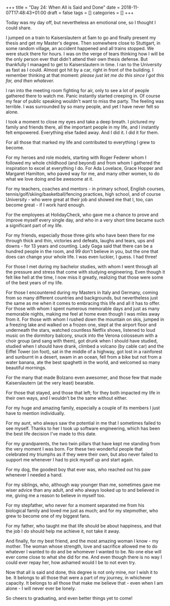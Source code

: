 +++
title = "Day 24: When All is Said and Done"
date = 2018-11-07T17:48:43+01:00
draft = false
tags = []
categories = []
+++

Today was my day off, but nevertheless an emotional one, so I thought I could share.

I jumped on a train to Kaiserslautern at 5am to go and finally present my thesis and get my Master's degree. Then somewhere close to Stuttgart, in some random village, an accident happened and all trains stopped. We were stuck there for hours. I was on the verge of tears thinking how I will be the only person ever that didn't attend their own thesis defense. But thankfully I managed to get to Kaiserslautern in time. I ran to the University as fast as I could. Almost got hit by a car, right in front of the building. I remember thinking at that moment: _please just let me do this since I got this far, and then whatever._

I ran into the meeting room fighting for air, only to see a lot of people gathered there to watch me. Panic instantly started creeping in. Of course my fear of public speaking wouldn't want to miss the party. The feeling was terrible. I was surrounded by so many people, and yet I have never felt so alone.

I took a moment to close my eyes and take a deep breath. I pictured my family and friends there, all the important people in my life, and I instantly felt empowered. Everything else faded away. And I did it. I did it for them.

For all those that marked my life and contributed to everything I grew to become.

For my heroes and role models, starting with Roger Federer whom I followed my whole childhood (and beyond) and from whom I gathered the inspiration to excel at everything I do. For Ada Lovelace, Grace Hopper and Margaret Hamilton, who paved way for me, and many other women, to do what we love doing and be awesome at it.

For my teachers, coaches and mentors - in primary school, English courses, tennis/golf/skiing/basketball/fencing practices, high school, and of course University - who were great at their job and showed me that I, too, can become great - if I work hard enough.

For the employees at HolidayCheck, who gave me a chance to prove and improve myself every single day, and who in a very short time became such a significant part of my life.

For my friends, especially those three girls who have been there for me through thick and thin, victories and defeats, laughs and tears, ups and downs - for 13 years and counting. Lady Gaga said that there can be a hundred people in the room, and 99 don't believe in you, but the one that does can change your whole life. I was even luckier, I guess. I had three!

For those I met during my bachelor studies, with whom I went through all the pressure and stress that come with studying engineering. Even though it felt like hell at the time, I now miss it greatly, realizing that those were some of the best years of my life.

For those I encountered during my Masters in Italy and Germany, coming from so many different countries and backgrounds, but nevertheless just the same as me when it comes to embracing this life and all it has to offer. For those with whom I spent numerous memorable days and just as many memorable nights, making me feel at home even though I was miles away from it. For those with whom I rushed down the mountain on skis, jumped in a freezing lake and walked on a frozen one, slept at the airport floor and underneath the stars, watched countless Netflix shows, listened to loud music on the dormitory balcony, snuck into the Verona colosseum with a choir group (and sang with them), got drunk when I should have studied, studied when I should have drank, climbed a volcano (by cable car) and the Eiffel Tower (on foot), sat in the middle of a highway, got lost in a rainforest and sunburnt in a desert, swam in an ocean, fell from a bike but not from a water banana, ate the best spaghetti in the world, and welcomed so many beautiful mornings.

For the many that made Bolzano even awesomer, and those few that made Kaiserslautern (at the very least) bearable. 

For those that stayed, and those that left; for they both impacted my life in their own ways, and I wouldn't be the same without either.

For my huge and amazing family, especially a couple of its members I just have to mention individually.

For my aunt, who always saw the potential in me that I sometimes failed to see myself. Thanks to her I took up software engineering, which has been the best life decision I've made to this date.

For my grandparents, the two twin pillars that have kept me standing from the very moment I was born. For these two wonderful people that celebrated my triumphs as if they were their own, but also never failed to support me whenever I had to pick myself up and start again.

For my dog, the goodest boy that ever was, who reached out his paw whenever I needed a hand.

For my siblings, who, although way younger than me, sometimes gave me wiser advice than any adult, and who always looked up to and believed in me, giving me a reason to believe in myself too.

For my stepfather, who never for a moment separated me from his biological family and loved me just as much; and for my stepmother, who grew to become one of my biggest fans.

For my father, who taught me that life should be about happiness, and that the job I do should help me achieve it, not take it away. 

And finally, for my best friend, and the most amazing woman I know - my mother. The woman whose strength, love and sacrifice allowed me to do whatever I wanted to do and be whomever I wanted to be. No one else will ever come close to what she did for me. And even though there is no way I could ever repay her, how ashamed would I be to not even try. 

Now that all is said and done, this degree is not only mine, nor I wish it to be. It belongs to all those that were a part of my journey, in whichever capacity. It belongs to all those that make me believe that - even when I am alone - I will never ever be lonely. 

So cheers to graduating, and even better things yet to come!

